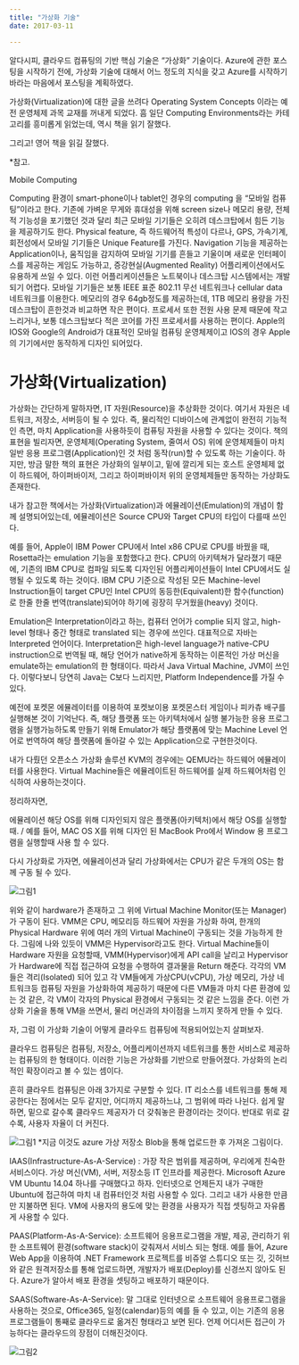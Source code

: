 ```yaml
---
title: "가상화 기술"
date: 2017-03-11

---
```


알다시피, 클라우드 컴퓨팅의 기반 핵심 기술은 “가상화” 기술이다. Azure에 관한 포스팅을 시작하기 전에, 가상화 기술에 대해서 어느 정도의 지식을 갖고 Azure를 시작하기 바라는 마음에서 포스팅을 계획하였다.

가상화(Virtualization)에 대한 글을 쓰려다 Operating System Concepts 이라는 예전 운영체제 과목 교재를 꺼내게 되었다. 흠 일단 Computing Environments라는 카테고리를 흥미롭게 읽었는데, 역시 책을 읽기 잘했다.

그리고! 영어 책을 읽길 잘했다.


*참고.

Mobile Computing

Computing 환경이 smart-phone이나 tablet인 경우의 computing 을 “모바일 컴퓨팅”이라고 한다. 기존에 가벼운 무게와 휴대성을 위해 screen size나 메모리 용량, 전체적 기능성을 포기했던 것과 달리 최근 모바일 기기들은 오히려 데스크탑에서 힘든 기능을 제공하기도 한다. Physical feature, 즉 하드웨어적 특성이 다르나, GPS, 가속기계, 회전성에서 모바일 기기들은 Unique Feature를 가진다. Navigation 기능을 제공하는 Application이나, 움직임을 감지하여 모바일 기기를 흔들고 기울이며 새로운 인터페이스를 제공하는 게임도 가능하고, 증강현실(Augmented Reality) 어플리케이션에서도 유용하게 쓰일 수 있다. 이런 어플리케이션들은 노트북이나 데스크탑 시스템에서는 개발 되기 어렵다.
 모바일 기기들은 보통 IEEE 표준 802.11 무선 네트워크나 cellular data 네트워크를 이용한다. 메모리의 경우 64gb정도를 제공하는데, 1TB 메모리 용량을 가진 데스크탑이 흔한것과 비교하면 작은 편이다. 프로세서 또한 전원 사용 문제 때문에 작고 느리거나, 보통 데스크탑보다 적은 코어를 가진 프로세서를 사용하는 편이다.
 Apple의 IOS와 Google의 Android가 대표적인 모바일 컴퓨팅 운영체제이고 IOS의 경우 Apple 의 기기에서만 동작하게 디자인 되어있다.

# 가상화(Virtualization)

가상화는 간단하게 말하자면, IT 자원(Resource)을 추상화한 것이다. 여기서 자원은 네트워크, 저장소, 서버등이 될 수 있다. 즉, 물리적인 디바이스에 관계없이 완전히 기능적인 측면, 마치 Application을 사용하듯이 컴퓨팅 자원을 사용할 수 있다는 것이다. 책의 표현을 빌리자면, 운영체제(Operating System, 줄여서 OS) 위에 운영체제들이 마치 일반 응용 프로그램(Application)인 것 처럼 동작(run)할 수 있도록 하는 기술이다. 하지만, 방금 말한 책의 표현은 가상화의 일부이고, 밑에 깔리게 되는 호스트 운영체제 없이 하드웨어, 하이퍼바이저, 그리고 하이퍼바이저 위의 운영체제들만 동작하는 가상화도 존재한다.

내가 참고한 책에서는 가상화(Virtualization)과 에뮬레이션(Emulation)의 개념이 함께 설명되어있는데, 에뮬레이션은 Source CPU와 Target CPU의 타입이 다를때 쓰인다.

예를 들어, Apple이 IBM Power CPU에서 Intel x86 CPU로 CPU를 바꿨을 때, Rosetta라는 emulation 기능을 포함했다고 한다. CPU의 아키텍쳐가 달라졌기 때문에, 기존의 IBM CPU로 컴파일 되도록 디자인된 어플리케이션들이 Intel CPU에서도 실행될 수 있도록 하는 것이다. IBM CPU 기준으로 작성된 모든 Machine-level Instruction들이 target CPU인 Intel CPU의 동등한(Equivalent)한 함수(function)로 한줄 한줄 번역(translate)되어야 하기에 굉장히 무거웠을(heavy) 것이다.

Emulation은 Interpretation이라고 하는, 컴퓨터 언어가 complie 되지 않고, high-level 형태나 중간 형태로 translated 되는 경우에 쓰인다. 대표적으로 자바는 Interpreted 언어이다. Interpretation은 high-level language가 native-CPU instruction으로 번역될 때, 해당 언어가 native하게 동작하는 이론적인 가상 머신을 emulate하는 emulation의 한 형태이다. 따라서 Java Virtual Machine, JVM이 쓰인다. 이렇다보니 당연히 Java는 C보다 느리지만, Platform Independence를 가질 수 있다.

예전에 포켓몬 에뮬레이터를 이용하여 포켓보이용 포켓몬스터 게임이나 피카츄 배구를 실행해본 것이 기억난다. 즉, 해당 플랫폼 또는 아키텍처에서 실행 불가능한 응용 프로그램을 실행가능하도록 만들기 위해 Emulator가 해당 플랫폼에 맞는 Machine Level 언어로 번역하여 해당 플랫폼에 돌아갈 수 있는 Application으로 구현한것이다.

내가 다뤘던 오픈소스 가상화 솔루션 KVM의 경우에는 QEMU라는 하드웨어 에뮬레이터를 사용한다. Virtual Machine들은 에뮬레이트된 하드웨어를 실제 하드웨어처럼 인식하여 사용하는것이다.

정리하자면,

에뮬레이션 해당 OS를 위해 디자인되지 않은 플랫폼(아키텍처)에서 해당 OS를 실행할때. / 예를 들어, MAC OS X를 위해 디자인 된 MacBook Pro에서 Window 용 프로그램을 실행할때 사용 할 수 있다.

다시 가상화로 가자면, 에뮬레이션과 달리 가상화에서는 CPU가 같은 두개의 OS는 함께 구동 될 수 있다.

![그림1](https://nayoonhwang.blob.core.windows.net/newcontainer/%E1%84%80%E1%85%B3%E1%84%85%E1%85%B5%E1%86%B71.png)

위와 같이 hardware가 존재하고 그 위에 Virtual Machine Monitor(또는 Manager)가 구동이 된다. VMM은 CPU, 메모리등 하드웨어 자원을 가상화 하여, 한개의 Physical Hardware 위에 여러 개의 Virtual Machine이 구동되는 것을 가능하게 한다. 그림에 나와 있듯이 VMM은 Hypervisor라고도 한다. Virtual Machine들이 Hardware 자원을 요청할때, VMM(Hypervisor)에게 API call을 날리고 Hypervisor가 Hardware에 직접 접근하여 요청을 수행하여 결과물을 Return 해준다. 각각의 VM들은 격리(Isolated) 되어 있고 각 VM들에게 가상CPU(vCPU), 가상 메모리, 가상 네트워크등 컴퓨팅 자원을 가상화하여 제공하기 때문에 다른 VM들과 마치 다른 환경에 있는 것 같은, 각 VM이 각자의 Physical 환경에서 구동되는 것 같은 느낌을 준다. 이런 가상화 기술을 통해 VM을 쓰면서, 물리 머신과의 차이점을 느끼지 못하게 만들 수 있다.

자, 그럼 이 가상화 기술이 어떻게 클라우드 컴퓨팅에 적용되어있는지 살펴보자.

클라우드 컴퓨팅은 컴퓨팅, 저장소, 어플리케이션까지 네트워크를 통한 서비스로 제공하는 컴퓨팅의 한 형태이다. 이러한 기능은 가상화를 기반으로 만들어졌다. 가상화의 논리적인 확장이라고 볼 수 있는 셈이다.

흔히 클라우트 컴퓨팅은 아래 3가지로 구분할 수 있다. IT 리소스를 네트워크를 통해 제공한다는 점에서는 모두 같지만, 어디까지 제공하느냐, 그 범위에 따라 나뉜다. 쉽게 말하면, 밑으로 갈수록 클라우드 제공자가 더 갖춰놓은 환경이라는 것이다. 반대로 위로 갈수록, 사용자 자율이 더 커진다.

![그림1](https://nayoonhwang.blob.core.windows.net/newcontainer/marker-azure-partner_nxtarx.png)
*지금 이것도 azure 가상 저장소 Blob을 통해 업로드한 후 가져온 그림이다.


IAAS(Infrastructure-As-A-Service) : 가장 작은 범위를 제공하며, 우리에게 친숙한 서비스이다. 가상 머신(VM), 서버, 저장소등 IT 인프라를 제공한다. Microsoft Azure VM Ubuntu 14.04 하나를 구매했다고 하자. 인터넷으로 언제든지 내가 구매한 Ubuntu에 접근하여 마치 내 컴퓨터인것 처럼 사용할 수 있다. 그리고 내가 사용한 만큼만 지불하면 된다. VM에 사용자의 용도에 맞는 환경을 사용자가 직접 셋팅하고 자유롭게 사용할 수 있다.


PAAS(Platform-As-A-Service): 소프트웨어 응용프로그램을 개발, 제공, 관리하기 위한 소프트웨어 환경(software stack)이 갖춰져서 서비스 되는 형태. 예를 들어, Azure Web App을 이용하여 .NET Framework 프로젝트를 비쥬얼 스튜디오 또는 깃, 깃허브와 같은 원격저장소를 통해 업로드하면, 개발자가 배포(Deploy)를 신경쓰지 않아도 된다. Azure가 알아서 배포 환경을 셋팅하고 배포하기 때문이다.

SAAS(Software-As-A-Service): 말 그대로 인터넷으로 소프트웨어 응용프로그램을 사용하는 것으로, Office365, 일정(calendar)등의 예를 들 수 있고, 이는 기존의 응용프로그램들이 통째로 클라우드로 옮겨진 형태라고 보면 된다. 언제 어디서든 접근이 가능하다는 클라우드의 장점이 더해진것이다.

![그림2](https://nayoonhwang.blob.core.windows.net/newcontainer/image_3.png)

